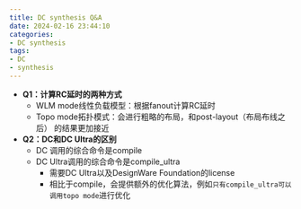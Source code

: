 ```yaml
---
title: DC synthesis Q&A
date: 2024-02-16 23:44:10
categories:
- DC synthesis
tags:
- DC
- synthesis
---
```


- **Q1：计算RC延时的两种方式**
  - WLM mode线性负载模型：根据fanout计算RC延时
  - Topo mode拓扑模式：会进行粗略的布局，和post-layout（布局布线之后） 的结果更加接近
- **Q2：DC和DC Ultra的区别**
  - DC 调用的综合命令是compile
  - DC Ultra调用的综合命令是compile_ultra
    - 需要DC Ultra以及DesignWare Foundation的license
    - 相比于compile，会提供额外的优化算法，例如`只有compile_ultra可以调用topo mode`进行优化
